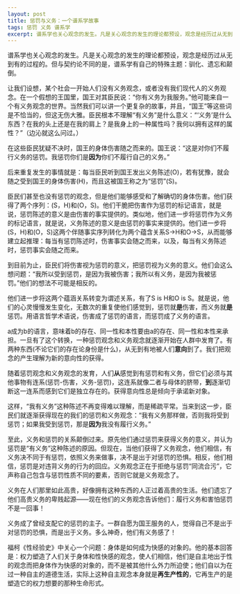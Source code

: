 ```yaml
---
layout: post
title: 惩罚与义务：一个谱系学故事
tags: 惩罚 义务 谱系学
excerpt: 谱系学也关心观念的发生。凡是关心观念的发生的理论都预设，观念是经历过从无到有的过程的。但与契约论不同的是，谱系学有自己的特殊主题：驯化、遗忘和颠倒。
---
```


谱系学也关心观念的发生。凡是关心观念的发生的理论都预设，观念是经历过从无到有的过程的。但与契约论不同的是，谱系学有自己的特殊主题：驯化、遗忘和颠倒。

让我们设想，某个社会一开始人们没有义务观念，或者没有我们现代人的义务观念。在一个假想的王国里，国王对其臣民说：“你有义务为我服务。”他可能来自一个有义务观念的世界。当然我们可以讲一个更复杂的故事，并且，“国王”等这些词是不恰当的，但这无伤大雅。臣民根本不理解“有义务”是什么意义：“‘义务’是什么东西？在我的头上还是在我的肩上？是我身上的一种属性吗？我何以拥有这样的属性？”（边沁就这么问过。）

在这些臣民犹疑不决时，国王的身体伤害随之而来的。国王说：“这是对你们不履行义务的惩罚。我惩罚你们是**因为**你们不履行自己的义务。”

后来重复发生的事情就是：每当臣民听到国王发出义务陈述(O)，若有犹豫，就会随之受到国王的身体伤害(H)，而且这被国王称之为“惩罚”(S)。

臣民们甚至也没有惩罚的观念，但是他们能够感受和了解确切的身体伤害。他们获得了两个序列：(S，H)和(O，S)。他们干脆把伤害作为惩罚的标记语言，就是说，惩罚陈述的意义是由伤害的事实提供的。类似地，他们进一步将惩罚作为义务的标记语言，就是说，义务陈述的意义是由惩罚的事实来提供的。他们进一步将(S，H)和(O，S)这两个伴随事实序列转化为两个蕴含关系S→H和O→S，从而能够建立起推理：每当有惩罚陈述时，伤害事实会随之而来，以及，每当有义务陈述时，惩罚事实会随之而来。

到目前为止，臣民们将伤害视为惩罚的意义，把惩罚视为义务的意义。他们会这么想问题：“我所以受到惩罚，是因为我被伤害；我所以有义务，是因为我被惩罚。”他们的想法不可能是相反的。

他们进一步将这两个蕴涵关系转变为谓述关系，有了S is H和O is S。就是说，他们的心灵慢慢发生变化，无数次的重复使他们感觉到，惩罚就**是**伤害，而义务就**是**惩罚。用语言哲学术语说，伤害成了惩罚的语言，而惩罚成了义务的语言。

a成为b的语言，意味着b的存在、同一性和本性要由a的存在、同一性和本性来承担。一旦有了这个转换，一种惩罚观念和义务观念就逐渐开始在人群中发育了。有两种东西(不论它们的存在论身份是什么)，从无到有地被人们**意向**到了。我们把观念的产生理解为新的意向性的获得。

随着惩罚观念和义务观念的发育，人们**从**感觉到有惩罚和有义务，但它们必须与其他事物有连系(惩罚-伤害，义务-惩罚)，这连系就像二者与母体的脐带，**到**逐渐切断这一连系而感到它们是独立存在的。获得意向性总是倾向于承诺新对象。

这样，“我有义务”这种陈述不再变得难以理解，而是稀疏平常。当来到这一步，臣民们就逐渐获得现在的我们的惩罚和义务观念：“我有义务那样做，否则我将受到惩罚；如果我受到惩罚，那是**因为**我没有履行义务。”

至此，义务和惩罚的关系颠倒过来。原先他们通过惩罚来获得义务的意义，并认为惩罚是“有义务”这种陈述的原因。但现在，当他们获得了义务观念，他们相信，有义务决不同于有惩罚，依照义务来做事，决不是出于对惩罚的恐惧。相反，他们相信，惩罚是对违背义务的行为的回应。义务观念正在于拒绝与惩罚“同流合污”，它声称自己包含与惩罚性质不同的要素，否则它就是义务观念了。

义务在人们那里如此高贵，好像拥有这种东西的人正过着高贵的生活。他们遗忘了他们高贵义务的卑贱起源——现在他们的义务观念告诉他们：履行义务和害怕惩罚不是一回事！

义务成了曾经支配它的惩罚的主子。一群自愿为国王服务的人，觉得自己不是出于对惩罚的恐惧，而是出于义务。多么神奇，他们有义务感了！

福柯《性经验史》中关心一个问题：身体是如何成为快感的对象的。他的基本回答是：权力塑造了人们关于身体和性快感的观念，使人们相信，他们是自主地出于性的观念而把身体作为快感的对象的，而不是被其他什么外力所迫使；他们自以为在过一种自主的道德生活，实际上这种自主观念本身就是**再生产性的**，它再生产的是塑造它的权力想要的那种生命形式。
